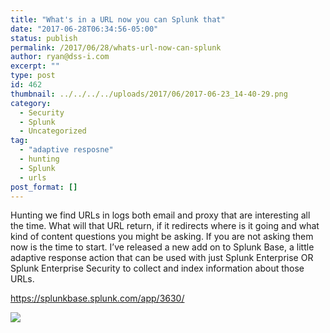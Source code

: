 ```yaml
---
title: "What's in a URL now you can Splunk that"
date: "2017-06-28T06:34:56-05:00"
status: publish
permalink: /2017/06/28/whats-url-now-can-splunk
author: ryan@dss-i.com
excerpt: ""
type: post
id: 462
thumbnail: ../../../../uploads/2017/06/2017-06-23_14-40-29.png
category:
  - Security
  - Splunk
  - Uncategorized
tag:
  - "adaptive resposne"
  - hunting
  - Splunk
  - urls
post_format: []
---
```


Hunting we find URLs in logs both email and proxy that are interesting all the time. What will that URL return, if it redirects where is it going and what kind of content questions you might be asking. If you are not asking them now is the time to start. I’ve released a new add on to Splunk Base, a little adaptive response action that can be used with just Splunk Enterprise OR Splunk Enterprise Security to collect and index information about those URLs.

<https://splunkbase.splunk.com/app/3630/>

[![](https://i0.wp.com/www.rfaircloth.com/wp-content/uploads/2017/06/2017-06-23_14-40-29-300x124.png?resize=300%2C124)](https://i0.wp.com/www.rfaircloth.com/wp-content/uploads/2017/06/2017-06-23_14-40-29.png)
